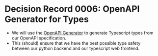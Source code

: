 # Decision Record 0006: OpenAPI Generator for Types
- We will use the [OpenAPI Generator](https://openapi-generator.tech/) to generate Typescript types from our OpenAPI specification.
- This (should) ensure that we have the best possible type safety between our python backend and our typescript web frontend.